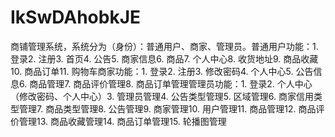 # IkSwDAhobkJE
商铺管理系统，系统分为（身份）：普通用户、商家、管理员。普通用户功能：1. 登录2. 注册3. 首页4. 公告5. 商家信息6. 商品7. 个人中心8. 收货地址9. 商品收藏10. 商品订单11. 购物车商家功能：1. 登录2. 注册3. 修改密码4. 个人中心5. 公告信息6. 商品管理7. 商品评价管理8. 商品订单管理管理员功能：1. 登录2. 个人中心（修改密码、个人中心）3. 管理员管理4. 公告类型管理5. 区域管理6. 商家信用类型管理7. 商品类型管理8. 公告管理9. 商家管理10. 用户管理11. 商品管理12. 商品评价管理13. 商品收藏管理14. 商品订单管理15. 轮播图管理 
